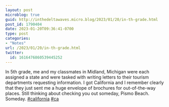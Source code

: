 ```yaml
---
layout: post
microblog: true
guid: http://inthedeltawaves.micro.blog/2023/01/20/in-th-grade.html
post_id: 1790404
date: 2023-01-20T09:36:41-0700
type: post
categories:
- "Notes"
url: /2023/01/20/in-th-grade.html
twitter:
  id: 1616476860539445252
---
```

<p>In 5th grade, me and my classmates in Midland, Michigan were each assigned a state and were tasked with writing letters to their tourism departments requesting information. I got California and I remember clearly that they just sent me a huge envelope of brochures for out-of-the-way places. Still thinking about checking you out someday, Pismo Beach. Someday. <a href="https://mastodon.social/tags/california" class="mention hashtag" rel="tag">#<span>california</span></a> <a href="https://mastodon.social/tags/ca" class="mention hashtag" rel="tag">#<span>ca</span></a></p>
